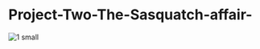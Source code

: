 # Project-Two-The-Sasquatch-affair-

![1 small](https://user-images.githubusercontent.com/70727613/106080878-87f5bd80-60dd-11eb-8c4a-60a96f6c3bad.png)
